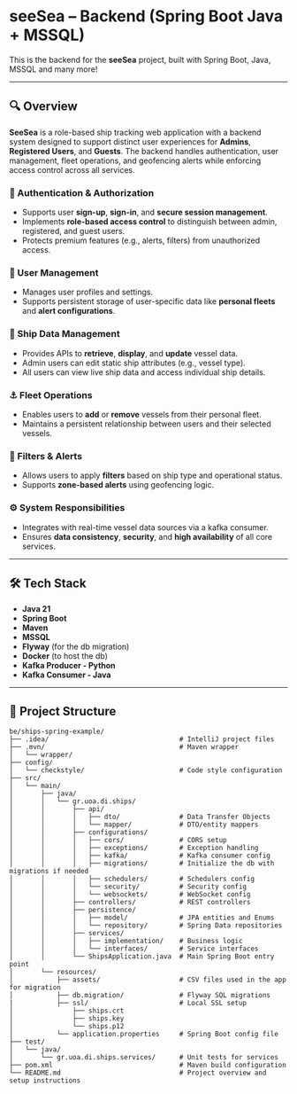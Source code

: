 # seeSea – Backend (Spring Boot Java + MSSQL)

This is the backend for the **seeSea** project, built with Spring Boot, Java, MSSQL and many more!

---

## 🔍 Overview

**SeeSea** is a role-based ship tracking web application with a backend system designed to support distinct user experiences for **Admins**, **Registered Users**, and **Guests**. The backend handles authentication, user management, fleet operations, and geofencing alerts while enforcing access control across all services.

### 🔐 Authentication & Authorization
- Supports user **sign-up**, **sign-in**, and **secure session management**.
- Implements **role-based access control** to distinguish between admin, registered, and guest users.
- Protects premium features (e.g., alerts, filters) from unauthorized access.

### 👥 User Management
- Manages user profiles and settings.
- Supports persistent storage of user-specific data like **personal fleets** and **alert configurations**.

### 🚢 Ship Data Management
- Provides APIs to **retrieve**, **display**, and **update** vessel data.
- Admin users can edit static ship attributes (e.g., vessel type).
- All users can view live ship data and access individual ship details.

### ⚓ Fleet Operations
- Enables users to **add** or **remove** vessels from their personal fleet.
- Maintains a persistent relationship between users and their selected vessels.

### 🧭 Filters & Alerts
- Allows users to apply **filters** based on ship type and operational status.
- Supports **zone-based alerts** using geofencing logic.

### ⚙️ System Responsibilities
- Integrates with real-time vessel data sources via a kafka consumer.
- Ensures **data consistency**, **security**, and **high availability** of all core services.

---

## 🛠 Tech Stack

- **Java 21**
- **Spring Boot**
- **Maven**
- **MSSQL**
- **Flyway** (for the db migration)
- **Docker** (to host the db)
- **Kafka Producer - Python**
- **Kafka Consumer - Java**

---

## 📁 Project Structure

```
be/ships-spring-example/
├── .idea/                                 # IntelliJ project files
├── .mvn/                                  # Maven wrapper
│   └── wrapper/
├── config/
│   └── checkstyle/                        # Code style configuration
├── src/
│   └── main/
│       ├── java/
│       │   └── gr.uoa.di.ships/
│       │       ├── api/
│       │       │   ├── dto/               # Data Transfer Objects
│       │       │   └── mapper/            # DTO/entity mappers
│       │       ├── configurations/
│       │       │   ├── cors/              # CORS setup
│       │       │   ├── exceptions/        # Exception handling
│       │       │   ├── kafka/             # Kafka consumer config
│       │       │   ├── migrations/        # Initialize the db with migrations if needed
│       │       │   ├── schedulers/        # Schedulers config
│       │       │   └── security/          # Security config
│       │       │   └── websockets/        # WebSocket config
│       │       ├── controllers/           # REST controllers
│       │       ├── persistence/
│       │       │   ├── model/             # JPA entities and Enums
│       │       │   └── repository/        # Spring Data repositories
│       │       ├── services/
│       │       │   ├── implementation/    # Business logic
│       │       │   └── interfaces/        # Service interfaces
│       │       └── ShipsApplication.java  # Main Spring Boot entry point
│       └── resources/
│           ├── assets/                    # CSV files used in the app for migration
│           ├── db.migration/              # Flyway SQL migrations
|           ├── ssl/                       # Local SSL setup
│               ├── ships.crt
│               ├── ships.key
│               └── ships.p12
│           └── application.properties     # Spring Boot config file
├── test/
│   └── java/
│       └── gr.uoa.di.ships.services/      # Unit tests for services
├── pom.xml                                # Maven build configuration
└── README.md                              # Project overview and setup instructions

```
